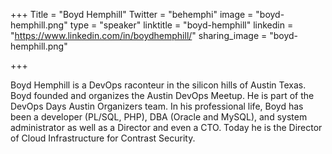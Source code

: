 +++
Title = "Boyd Hemphill"
Twitter = "behemphi"
image = "boyd-hemphill.png"
type = "speaker"
linktitle = "boyd-hemphill"
linkedin = "https://www.linkedin.com/in/boydhemphill/"
sharing_image = "boyd-hemphill.png"

+++

Boyd Hemphill is a DevOps raconteur in the silicon hills of Austin Texas. Boyd founded and organizes the Austin DevOps Meetup. He is part of the DevOps Days Austin Organizers team. In his professional life, Boyd has been a developer (PL/SQL, PHP), DBA (Oracle and MySQL), and system administrator as well as a Director and even a CTO. Today he is the Director of Cloud Infrastructure for Contrast Security.